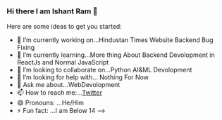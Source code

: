 ### Hi there I am Ishant Ram 👋

Here are some ideas to get you started:

- 🔭 I’m currently working on...Hindustan Times Website Backend Bug Fixing
- 🌱 I’m currently learning...More thing About Backend Devolopment in ReactJs and Normal JavaScript
- 👯 I’m looking to collaborate on...Python AI&ML Devolopment
- 🤔 I’m looking for help with... Nothing For Now
- 💬 Ask me about...WebDevolopment
- 📫 How to reach me:...[Twitter](https://twitter.com/IshantRam)
- 😄 Pronouns: ...He/Him
- ⚡ Fun fact: ...I am Below 14
-->
